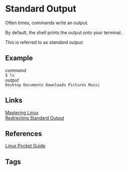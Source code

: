 # Standard Output

Often times, commands write an output.  

By default, the shell prints the output onto your terminal.  

This is referred to as *standard output*.

## Example
*command*  
`$ ls`  
*output*  
`Desktop Documents Downloads Pictures Music`  

## Links
[Mastering Linux](../202305212246/README.md)  
[Redirecting Standard Output](../202305212218/README.md)  

## References
[Linux Pocket Guide](https://linuxpocketguide.com/)

## Tags
